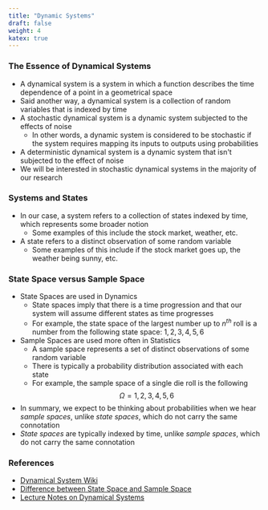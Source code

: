 ```yaml
---
title: "Dynamic Systems"
draft: false
weight: 4
katex: true
---
```


### The Essence of Dynamical Systems
- A dynamical system is a system in which a function describes the time dependence of a point in a geometrical space
- Said another way, a dynamical system is a collection of random variables that is indexed by time
- A stochastic dynamical system is a dynamic system subjected to the effects of noise
	- In other words, a dynamic system is considered to be stochastic if the system requires mapping its inputs to outputs using probabilities
- A deterministic dynamical system is a dynamic system that isn't subjected to the effect of noise
- We will be interested in stochastic dynamical systems in the majority of our research

### Systems and States
- In our case, a system refers to a collection of states indexed by time, which represents some broader notion
	- Some examples of this include the stock market, weather, etc.
- A state refers to a distinct observation of some random variable
	- Some examples of this include if the stock market goes up, the weather being sunny, etc.

### State Space versus Sample Space
- State Spaces are used in Dynamics
	- State spaces imply that there is a time progression and that our system will assume different states as time progresses
	- For example, the state space of the largest number up to $n^{th}$ roll is a number from the following state space: ${1, 2, 3, 4, 5, 6}$
- Sample Spaces are used more often in Statistics
	- A sample space represents a set of distinct observations of some random variable
	- There is typically a probability distribution associated with each state
	- For example, the sample space of a single die roll is the following
	$$ \Omega = {1, 2, 3, 4, 5, 6} $$
- In summary, we expect to be thinking about probabilities when we hear *sample spaces*, unlike *state spaces*, which do not carry the same connotation
- *State spaces* are typically indexed by time, unlike *sample spaces*, which do not carry the same connotation

### References
- [Dynamical System Wiki](https://en.wikipedia.org/wiki/Dynamical_system)
- [Difference between State Space and Sample Space](https://math.stackexchange.com/questions/2042801/state-space-and-sample-space-difference)
- [Lecture Notes on Dynamical Systems](https://www.math.ucdavis.edu/~soshniko/135b/Mid1Sol.pdf)
